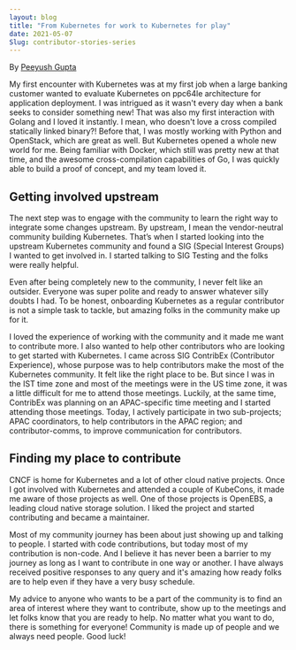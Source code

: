 ```yaml
---
layout: blog
title: "From Kubernetes for work to Kubernetes for play" 
date: 2021-05-07
Slug: contributor-stories-series
---
```


By [Peeyush Gupta](https://twitter.com/pensu91)

My first encounter with Kubernetes was at my first job when a large banking customer wanted to evaluate Kubernetes on ppc64le architecture for application deployment. I was intrigued as it wasn't every day when a bank seeks to consider something new! That was also my first interaction with Golang and I loved it instantly. I mean, who doesn't love a cross compiled statically linked binary?! Before that, I was mostly working with Python and OpenStack, which are great as well. But Kubernetes opened a whole new world for me. Being familiar with Docker, which still was pretty new at that time, and the awesome cross-compilation capabilities of Go, I was quickly able to build a proof of concept, and my team loved it. 

## Getting involved upstream 

The next step was to engage with the community to learn the right way to integrate some changes upstream. By upstream, I mean the vendor-neutral community building Kubernetes. That’s when I started looking into the upstream Kubernetes community and found a SIG (Special Interest Groups) I wanted to get involved in. I started talking to SIG Testing and the folks were really helpful. 

Even after being completely new to the community, I never felt like an outsider. Everyone was super polite and ready to answer whatever silly doubts I had. To be honest, onboarding Kubernetes as a regular contributor is not a simple task to tackle, but amazing folks in the community make up for it. 

I loved the experience of working with the community and it made me want to contribute more. I also wanted to help other contributors who are looking to get started with Kubernetes. I came across SIG ContribEx (Contributor Experience), whose purpose was to help contributors make the most of the Kubernetes community. It felt like the right place to be. But since I was in the IST time zone and most of the meetings were in the US time zone, it was a little difficult for me to attend those meetings. Luckily, at the same time, ContribEx was planning on an APAC-specific time meeting and I started attending those meetings. Today, I actively participate in two sub-projects; APAC coordinators, to help contributors in the APAC region; and contributor-comms, to improve communication for contributors.

## Finding my place to contribute

CNCF is home for Kubernetes and a lot of other cloud native projects. Once I got involved with Kubernetes and attended a couple of KubeCons, it made me aware of those projects as well. One of those projects is OpenEBS, a leading cloud native storage solution. I liked the project and started contributing and became a maintainer.

Most of my community journey has been about just showing up and talking to people. I started with code contributions, but today most of my contribution is non-code. And I believe it has never been a barrier to my journey as long as I want to contribute in one way or another. I have always received positive responses to any query and it's amazing how ready folks are to help even if they have a very busy schedule. 

My advice to anyone who wants to be a part of the community is to find an area of interest where they want to contribute, show up to the meetings and let folks know that you are ready to help. No matter what you want to do, there is something for everyone! Community is made up of people and we always need people. Good luck!


